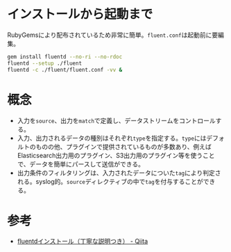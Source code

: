 インストールから起動まで
====

RubyGemsにより配布されているため非常に簡単。`fluent.conf`は起動前に要編集。

```bash
gem install fluentd --no-ri --no-rdoc
fluentd --setup ./fluent
fluentd -c ./fluent/fluent.conf -vv &
```

概念
====

* 入力を`source`、出力を`match`で定義し、データストリームをコントロールする。
* 入力、出力されるデータの種別はそれぞれ`type`を指定する。`type`にはデフォルトのものの他、プラグインで提供されているものが多数あり、例えばElasticsearch出力用のプラグイン、S3出力用のプラグイン等を使うことで、データを簡単にパースして送信ができる。
* 出力条件のフィルタリングは、入力されたデータについた`tag`により判定される。syslog的。`source`ディレクティブの中で`tag`を付与することができる。

参考
====

* [fluentdインストール（丁寧な説明つき） - Qiita](http://qiita.com/shuntaro_tamura/items/e897cdc8a155cfcf9da7)